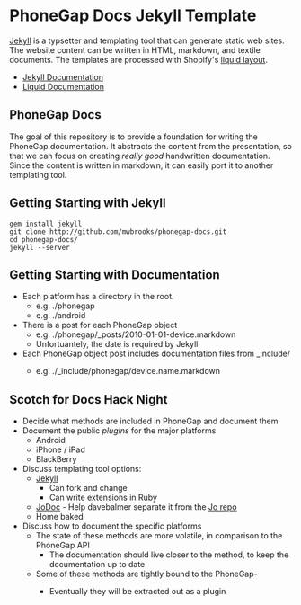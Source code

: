 PhoneGap Docs Jekyll Template
=============================
[Jekyll](http://github.com/mojombo/jekyll) is a typsetter and templating tool that can generate static web sites. The website content can be written in HTML, markdown, and textile documents. The templates are processed with Shopify's [liquid layout](http://github.com/tobi/liquid).

* [Jekyll Documentation](http://wiki.github.com/mojombo/jekyll/)
* [Liquid Documentation](http://wiki.github.com/tobi/liquid/liquid-for-designers)

PhoneGap Docs
-------------
The goal of this repository is to provide a foundation for writing the PhoneGap documentation. It abstracts the content from the presentation, so that we can focus on creating _really good_ handwritten documentation. Since the content is written in markdown, it can easily port it to another templating tool.

Getting Starting with Jekyll
----------------------------
    gem install jekyll
    git clone http://github.com/mwbrooks/phonegap-docs.git
    cd phonegap-docs/
    jekyll --server

Getting Starting with Documentation
-----------------------------------
* Each platform has a directory in the root.
    * e.g. ./phonegap
    * e.g. ./android
* There is a post for each PhoneGap object
    * e.g. ./phonegap/_posts/2010-01-01-device.markdown
    * Unfortuantely, the date is required by Jekyll
* Each PhoneGap object post includes documentation files from _include/<platform>
    * e.g. ./_include/phonegap/device.name.markdown
    
Scotch for Docs Hack Night
--------------------------
* Decide what methods are included in PhoneGap and document them
* Document the public _plugins_ for the major platforms
    * Android
    * iPhone / iPad
    * BlackBerry
* Discuss templating tool options:
    * [Jekyll](http://github.com/mojombo/jekyll)
        * Can fork and change
        * Can write extensions in Ruby
    * [JoDoc](http://grrok.com/jo/#joDoc) - Help davebalmer separate it from the [Jo repo](http://github.com/davebalmer/Jo)
    * Home baked
* Discuss how to document the specific platforms
    * The state of these methods are more volatile, in comparison to the PhoneGap API
        * The documentation should live closer to the method, to keep the documentation up to date
    * Some of these methods are tightly bound to the PhoneGap-<platform>
        * Eventually they will be extracted out as a plugin
